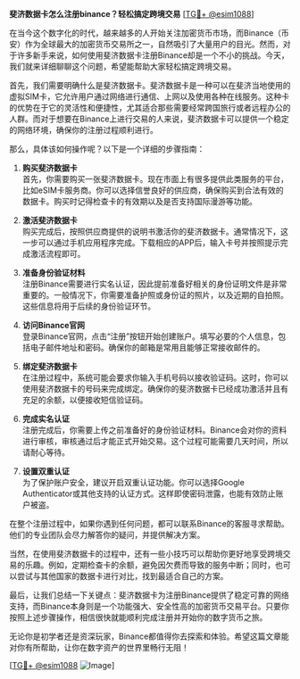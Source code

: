 **斐济数据卡怎么注册binance？轻松搞定跨境交易** [[TG💪+ @esim1088](https://t.me/s/esim1088)]

在当今这个数字化的时代，越来越多的人开始关注加密货币市场，而Binance（币安）作为全球最大的加密货币交易所之一，自然吸引了大量用户的目光。然而，对于许多新手来说，如何使用斐济数据卡注册Binance却是一个不小的挑战。今天，我们就来详细聊聊这个问题，希望能帮助大家轻松搞定跨境交易。

首先，我们需要明确什么是斐济数据卡。斐济数据卡是一种可以在斐济当地使用的虚拟SIM卡，它允许用户通过网络进行通信、上网以及使用各种在线服务。这种卡的优势在于它的灵活性和便捷性，尤其适合那些需要经常跨国旅行或者远程办公的人群。而对于想要在Binance上进行交易的人来说，斐济数据卡可以提供一个稳定的网络环境，确保你的注册过程顺利进行。

那么，具体该如何操作呢？以下是一个详细的步骤指南：

1. **购买斐济数据卡**  
   首先，你需要购买一张斐济数据卡。现在市面上有很多提供此类服务的平台，比如eSIM卡服务商。你可以选择信誉良好的供应商，确保购买到合法有效的数据卡。购买时记得检查卡的有效期以及是否支持国际漫游等功能。

2. **激活斐济数据卡**  
   购买完成后，按照供应商提供的说明书激活你的斐济数据卡。通常情况下，这一步可以通过手机应用程序完成。下载相应的APP后，输入卡号并按照提示完成激活流程即可。

3. **准备身份验证材料**  
   注册Binance需要进行实名认证，因此提前准备好相关的身份证明文件是非常重要的。一般情况下，你需要准备护照或身份证的照片，以及近期的自拍照。这些信息将用于后续的身份验证环节。

4. **访问Binance官网**  
   登录Binance官网，点击“注册”按钮开始创建账户。填写必要的个人信息，包括电子邮件地址和密码。确保你的邮箱是常用且能够正常接收邮件的。

5. **绑定斐济数据卡**  
   在注册过程中，系统可能会要求你输入手机号码以接收验证码。这时，你可以使用斐济数据卡的号码来完成绑定。确保你的斐济数据卡已经成功激活并且有充足的余额，以便接收短信验证码。

6. **完成实名认证**  
   注册完成后，你需要上传之前准备好的身份验证材料。Binance会对你的资料进行审核，审核通过后才能正式开始交易。这个过程可能需要几天时间，所以请耐心等待。

7. **设置双重认证**  
   为了保护账户安全，建议开启双重认证功能。你可以选择Google Authenticator或其他支持的认证方式。这样即使密码泄露，也能有效防止账户被盗。

在整个注册过程中，如果你遇到任何问题，都可以联系Binance的客服寻求帮助。他们的专业团队会尽力解答你的疑问，并提供解决方案。

当然，在使用斐济数据卡的过程中，还有一些小技巧可以帮助你更好地享受跨境交易的乐趣。例如，定期检查卡的余额，避免因欠费而导致的服务中断；同时，也可以尝试与其他国家的数据卡进行对比，找到最适合自己的方案。

最后，让我们总结一下关键点：斐济数据卡为注册Binance提供了稳定可靠的网络支持，而Binance本身则是一个功能强大、安全性高的加密货币交易平台。只要你按照上述步骤操作，相信很快就能顺利完成注册并开始你的数字货币之旅。

无论你是初学者还是资深玩家，Binance都值得你去探索和体验。希望这篇文章能对你有所帮助，让你在数字资产的世界里畅行无阻！

[[TG💪+ @esim1088](https://t.me/s/esim1088) ![Image](https://i.postimg.cc/4NQfJmqS/Snipaste-2025-05-13-00-14-12.png)]